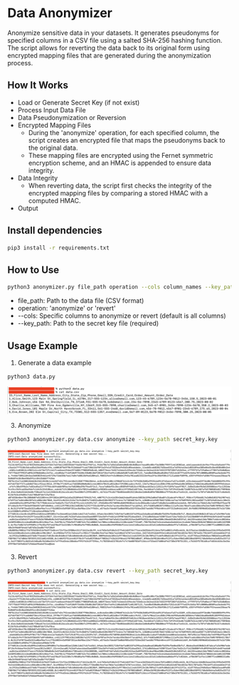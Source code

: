 # Data Anonymizer

Anonymize sensitive data in your datasets. It generates pseudonyms for specified columns in a CSV file using a salted SHA-256 hashing function. The script allows for reverting the data back to its original form using encrypted mapping files that are generated during the anonymization process.

## How It Works

- Load or Generate Secret Key (if not exist)
- Process Input Data File
- Data Pseudonymization or Reversion
- Encrypted Mapping Files
  - During the 'anonymize' operation, for each specified column, the script creates an encrypted file that maps the pseudonyms back to the original data.
  - These mapping files are encrypted using the Fernet symmetric encryption scheme, and an HMAC is appended to ensure data integrity.
- Data Integrity
  - When reverting data, the script first checks the integrity of the encrypted mapping files by comparing a stored HMAC with a computed HMAC.
- Output

## Install dependencies

```bash
pip3 install -r requirements.txt
```

## How to Use

```bash
python3 anonymizer.py file_path operation --cols column_names --key_path secret_key_path
```
- file_path: Path to the data file (CSV format)
- operation: 'anonymize' or 'revert'
- --cols: Specific columns to anonymize or revert (default is all columns)
- --key_path: Path to the secret key file (required)

## Usage Example

1. Generate a data example

```bash
python3 data.py
```
![data!](data.png)

3. Anonymize

```bash
python3 anonymizer.py data.csv anonymize --key_path secret_key.key
```

![data!](anonymized.png)

3. Revert

```bash
python3 anonymizer.py data.csv revert --key_path secret_key.key
```

![data!](anonymized.png)

